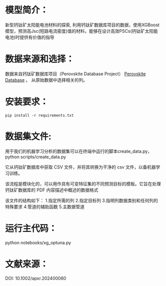 # 模型简介：
新型钙钛矿太阳能电池材料的探索,
利用钙钛矿数据库项目的数据，使用XGBoost模型，预测高Jsc(短路电流密度)值的材料，能够在设计高效PSCs(钙钛矿太阳能电池)时提供有价值的指导


# 数据来源和选择：
数据来自钙钛矿数据库项目（Perovskite Database Project） [Perovskite Database](https://www.perovskitedatabase.com/Download) 。
从原始数据中选择相关的列。

# 安装要求：
    pip install -r requirements.txt

# 数据集文件:
用于我们的机器学习分析的数据集可以在终端中运行的脚本create_data.py，
python scripts/create_data.py

它从钙钛矿数据库中获取 CSV 文件，并将其转换为干净的 csv 文件，以备机器学习训练。

该流程是模块化的，可以用作具有可变特征集的不同预测目标的模板。它旨在处理钙钛矿数据库的 PDF 内容描述中概述的数据格式

该文件的结构如下：
1.指定所需的列
2.指定目标列
3.指明列数据类别和任何列的特殊要求
4.管道的辅助函数
5.主数据管道
# 运行主代码：
python notebooks/xg_optuna.py

# 文献来源：
DOI: 10.1002/apxr.202400060